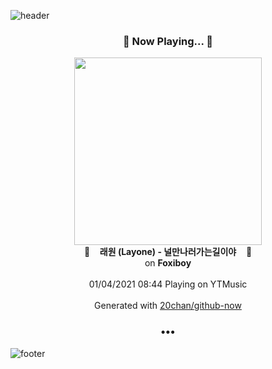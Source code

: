 ![header](https://capsule-render.vercel.app/api?type=wave&height=170&section=header&text=Hi.%20I'm%20SHIFT&fontColor=090707&fontAlignX=45&fontAlignY=65&fontSize=100)

<h3 align="center">🎵 Now Playing... 🎵</h3>
<p align="center">
  <a href="https://music.youtube.com/channel/UCTZm5Qd4-nqUjYTAEnj645Q">
    <img width="300" src="https://lh3.googleusercontent.com/THuEe5pd0gK5JxxAiyjpQXnPjT4TfazRl8wkbbDfSDM01iuP2_CFZ6qZFcl9pjJp3ATfb5JyC1Bjjc5S">
  </a>
  <br>
  🎵&nbsp&nbsp&nbsp <b>래원 (Layone) - 널만나러가는길이야</b> &nbsp&nbsp&nbsp🎵
  <br>
  on <b>Foxiboy</b>
  
  <br />
  <br />
  01/04/2021 08:44 Playing on YTMusic
  <br />
  <br />
  Generated with <a href="https://github.com/20chan/github-now">20chan/github-now</a>
</p>

<h3 align="center">•••</h3>

![footer](https://capsule-render.vercel.app/api?type=wave&height=150&section=footer)
